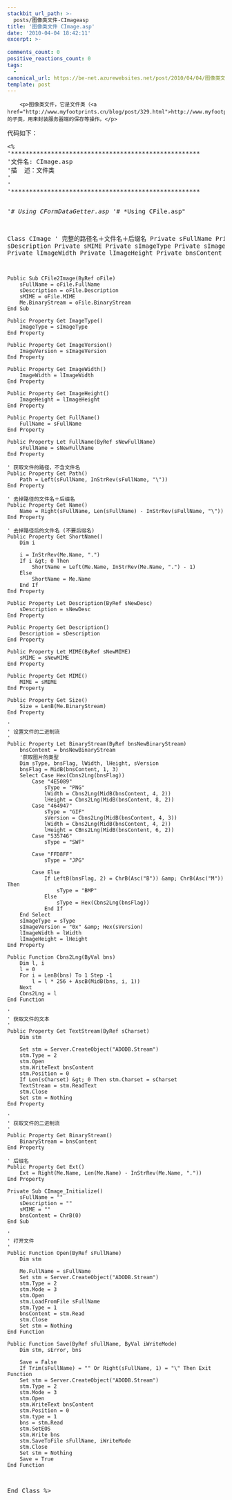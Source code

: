 ```yaml
---
stackbit_url_path: >-
  posts/图像类文件-CImageasp
title: '图像类文件 CImage.asp'
date: '2010-04-04 18:42:11'
excerpt: >-
  
comments_count: 0
positive_reactions_count: 0
tags: 
  - 
canonical_url: https://be-net.azurewebsites.net/post/2010/04/04/图像类文件-CImageasp
template: post
---
```


        <p>图像类文件，它是文件类（<a href="http://www.myfootprints.cn/blog/post/329.html">http://www.myfootprints.cn/blog/post/329.html</a>）的子类，用来封装服务器端的保存等操作。</p>
<p>代码如下：</p>
<pre class="brush: vb">&lt;% 
'**************************************************** 
'文件名: CImage.asp
'描  述：文件类
'	
'
'**************************************************** 

'# *Using CFormDataGetter.asp*
'# *Using CFile.asp"

Class CImage
    ' 完整的路径名＋文件名＋后缀名
    Private sFullName
    Private sDescription
    Private sMIME
    Private sImageType
    Private sImageVersion
    Private lImageWidth
    Private lImageHeight
    Private bnsContent
    
    Public Sub CFile2Image(ByRef oFile)
        sFullName = oFile.FullName
        sDescription = oFile.Description
        sMIME = oFile.MIME
        Me.BinaryStream = oFile.BinaryStream
    End Sub
    
    Public Property Get ImageType()
        ImageType = sImageType
    End Property
    
    Public Property Get ImageVersion()
        ImageVersion = sImageVersion
    End Property
    
    Public Property Get ImageWidth()
        ImageWidth = lImageWidth
    End Property
    
    Public Property Get ImageHeight()
        ImageHeight = lImageHeight
    End Property
    
    Public Property Get FullName()
        FullName = sFullName
    End Property
    
    Public Property Let FullName(ByRef sNewFullName) 
        sFullName = sNewFullName
    End Property
    
    ' 获取文件的路径，不含文件名
    Public Property Get Path()
        Path = Left(sFullName, InStrRev(sFullName, "\"))
    End Property
    
    ' 去掉路径的文件名＋后缀名
    Public Property Get Name()
        Name = Right(sFullName, Len(sFullName) - InStrRev(sFullName, "\"))
    End Property
    
    ' 去掉路径后的文件名 (不要后缀名)
    Public Property Get ShortName()
        Dim i
        
        i = InStrRev(Me.Name, ".")
        If i &gt; 0 Then
            ShortName = Left(Me.Name, InStrRev(Me.Name, ".") - 1)
        Else
            ShortName = Me.Name
        End If
    End Property
    
    Public Property Let Description(ByRef sNewDesc)
        sDescription = sNewDesc
    End Property
    
    Public Property Get Description()
        Description = sDescription
    End Property
    
    Public Property Let MIME(ByRef sNewMIME)
        sMIME = sNewMIME
    End Property
    
    Public Property Get MIME()
        MIME = sMIME
    End Property
    
    Public Property Get Size()
        Size = LenB(Me.BinaryStream)
    End Property
    
    '
    ' 设置文件的二进制流
    '
    Public Property Let BinaryStream(ByRef bnsNewBinaryStream)
        bnsContent = bnsNewBinaryStream
        '获取图片的类型
        Dim sType, bnsFlag, lWidth, lHeight, sVersion
        bnsFlag = MidB(bnsContent, 1, 3)
        Select Case Hex(Cbns2Lng(bnsFlag))
            Case "4E5089"
                sType = "PNG"
                lWidth = Cbns2Lng(MidB(bnsContent, 4, 2))
                lHeight = Cbns2Lng(MidB(bnsContent, 8, 2))
            Case "464947"
                sType = "GIF"
                sVersion = Cbns2Lng(MidB(bnsContent, 4, 3))
                lWidth = Cbns2Lng(MidB(bnsContent, 4, 2))
                lHeight = CBns2Lng(MidB(bnsContent, 6, 2))
            Case "535746"
                sType = "SWF"
                
            Case "FFD8FF"
                sType = "JPG"
                
            Case Else
                If LeftB(bnsFlag, 2) = ChrB(Asc("B")) &amp; ChrB(Asc("M")) Then
                    sType = "BMP"
                Else
                    sType = Hex(Cbns2Lng(bnsFlag))
                End If
        End Select
        sImageType = sType
        sImageVersion = "0x" &amp; Hex(sVersion)
        lImageWidth = lWidth
        lImageHeight = lHeight
    End Property
    
    Public Function Cbns2Lng(ByVal bns) 
        Dim l, i
        l = 0
        For i = LenB(bns) To 1 Step -1
            l = l * 256 + AscB(MidB(bns, i, 1))
        Next
        Cbns2Lng = l
    End Function
    
    '
    ' 获取文件的文本
    '
    Public Property Get TextStream(ByRef sCharset)
        Dim stm
        
        Set stm = Server.CreateObject("ADODB.Stream")
        stm.Type = 2
        stm.Open
        stm.WriteText bnsContent
        stm.Position = 0
        If Len(sCharset) &gt; 0 Then stm.Charset = sCharset
        TextStream = stm.ReadText
        stm.Close
        Set stm = Nothing
    End Property 
    
    '
    ' 获取文件的二进制流
    '
    Public Property Get BinaryStream()
        BinaryStream = bnsContent
    End Property
    
    ' 后缀名
    Public Property Get Ext()
        Ext = Right(Me.Name, Len(Me.Name) - InStrRev(Me.Name, "."))
    End Property
    
    Private Sub CImage_Initialize()
        sFullName = ""
        sDescription = ""
        sMIME = ""
        bnsContent = ChrB(0)
    End Sub
    
    '
    ' 打开文件
    '
    Public Function Open(ByRef sFullName)
        Dim stm
        
        Me.FullName = sFullName
        Set stm = Server.CreateObject("ADODB.Stream")
        stm.Type = 2
        stm.Mode = 3
        stm.Open
        stm.LoadFromFile sFullName
        stm.Type = 1
        bnsContent = stm.Read
        stm.Close
        Set stm = Nothing
    End Function
    
    Public Function Save(ByRef sFullName, ByVal iWriteMode)
        Dim stm, sError, bns
        
        Save = False
        If Trim(sFullName) = "" Or Right(sFullName, 1) = "\" Then Exit Function
        Set stm = Server.CreateObject("ADODB.Stream")
        stm.Type = 2
        stm.Mode = 3
        stm.Open
        stm.WriteText bnsContent
        stm.Position = 0
        stm.type = 1
        bns = stm.Read
        stm.SetEOS
        stm.Write bns
        stm.SaveToFile sFullName, iWriteMode
        stm.Close
        Set stm = Nothing
        Save = True
    End Function
End Class
%&gt;
</pre>
<p>&nbsp;</p>
      
